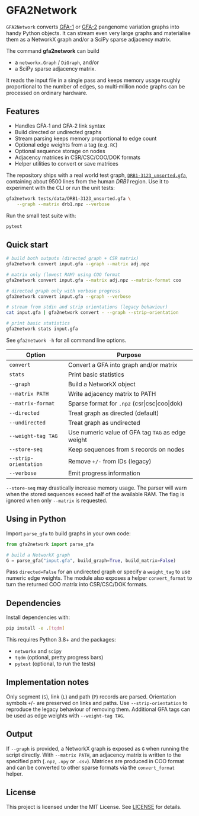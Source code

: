 # GFA2Network

`GFA2Network` converts [GFA-1](https://github.com/GFA-spec/GFA-spec) or
[GFA-2](https://github.com/GFA-spec/GFA-spec/blob/master/GFA2.md) pangenome
variation graphs into handy Python objects.  It can stream even very large
graphs and materialise them as a NetworkX graph and/or a SciPy sparse adjacency
matrix.

The command **gfa2network** can build

- a `networkx.Graph` / `DiGraph`, and/or
- a SciPy sparse adjacency matrix.

It reads the input file in a single pass and keeps memory usage roughly
proportional to the number of edges, so multi‑million node graphs can be
processed on ordinary hardware.

## Features

- Handles GFA‑1 and GFA‑2 link syntax
- Build directed or undirected graphs
- Stream parsing keeps memory proportional to edge count
- Optional edge weights from a tag (e.g. `RC`)
- Optional sequence storage on nodes
- Adjacency matrices in CSR/CSC/COO/DOK formats
- Helper utilities to convert or save matrices

The repository ships with a real world test graph,
[`DRB1-3123_unsorted.gfa`](tests/data/DRB1-3123_unsorted.gfa), containing about
9500 lines from the human *DRB1* region.  Use it to experiment with the CLI
or run the unit tests:

```bash
gfa2network tests/data/DRB1-3123_unsorted.gfa \
    --graph --matrix drb1.npz --verbose
```

Run the small test suite with:

```bash
pytest
```


## Quick start

```bash
# build both outputs (directed graph + CSR matrix)
gfa2network convert input.gfa --graph --matrix adj.npz

# matrix only (lowest RAM) using COO format
gfa2network convert input.gfa --matrix adj.npz --matrix-format coo

# directed graph only with verbose progress
gfa2network convert input.gfa --graph --verbose

# stream from stdin and strip orientations (legacy behaviour)
cat input.gfa | gfa2network convert - --graph --strip-orientation

# print basic statistics
gfa2network stats input.gfa
```


See `gfa2network -h` for all command line options.

| Option             | Purpose |
| ------------------ | ------- |
| `convert`          | Convert a GFA into graph and/or matrix |
| `stats`            | Print basic statistics |
| `--graph`          | Build a NetworkX object |
| `--matrix PATH`    | Write adjacency matrix to PATH |
| `--matrix-format`  | Sparse format for `.npz` (csr\|csc\|coo\|dok) |
| `--directed`       | Treat graph as directed (default) |
| `--undirected`     | Treat graph as undirected |
| `--weight-tag TAG` | Use numeric value of GFA tag `TAG` as edge weight |
| `--store-seq`      | Keep sequences from `S` records on nodes |
| `--strip-orientation` | Remove `+/-` from IDs (legacy) |
| `--verbose`        | Emit progress information |

`--store-seq` may drastically increase memory usage. The parser will warn when the
stored sequences exceed half of the available RAM. The flag is ignored when only
`--matrix` is requested.

## Using in Python

Import `parse_gfa` to build graphs in your own code:

```python
from gfa2network import parse_gfa

# build a NetworkX graph
G = parse_gfa("input.gfa", build_graph=True, build_matrix=False)
```

Pass `directed=False` for an undirected graph or specify a `weight_tag`
to use numeric edge weights.  The module also exposes a helper
`convert_format` to turn the returned COO matrix into CSR/CSC/DOK formats.

## Dependencies

Install dependencies with:

```bash
pip install -e .[tqdm]
```

This requires Python 3.8+ and the packages:
- `networkx` and `scipy`
- `tqdm` (optional, pretty progress bars)
- `pytest` (optional, to run the tests)

## Implementation notes

Only segment (`S`), link (`L`) and path (`P`) records are parsed. Orientation
symbols `+`/`-` are preserved on links and paths. Use `--strip-orientation` to
reproduce the legacy behaviour of removing them. Additional GFA tags can be
used as edge weights with `--weight-tag TAG`.

## Output

If `--graph` is provided, a NetworkX graph is exposed as `G` when running the
script directly. With `--matrix PATH`, an adjacency matrix is written to the
specified path (`.npz`, `.npy` or `.csv`).  Matrices are produced in COO format
and can be converted to other sparse formats via the `convert_format` helper.

## License

This project is licensed under the MIT License. See [LICENSE](LICENSE) for
details.
